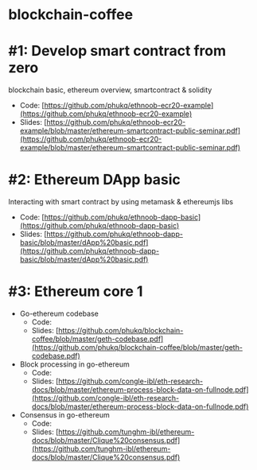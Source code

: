 # blockchain-coffee

# #1: Develop smart contract from zero
blockchain basic, ethereum overview, smartcontract & solidity
* Code: [https://github.com/phukq/ethnoob-ecr20-example](https://github.com/phukq/ethnoob-ecr20-example)
* Slides: [https://github.com/phukq/ethnoob-ecr20-example/blob/master/ethereum-smartcontract-public-seminar.pdf](https://github.com/phukq/ethnoob-ecr20-example/blob/master/ethereum-smartcontract-public-seminar.pdf)

# #2: Ethereum DApp basic
Interacting with smart contract by using metamask & ethereumjs libs

* Code: [https://github.com/phukq/ethnoob-dapp-basic](https://github.com/phukq/ethnoob-dapp-basic)
* Slides: [https://github.com/phukq/ethnoob-dapp-basic/blob/master/dApp%20basic.pdf](https://github.com/phukq/ethnoob-dapp-basic/blob/master/dApp%20basic.pdf)

# #3: Ethereum core 1
* Go-ethereum codebase
    * Code:
    * Slides: [https://github.com/phukq/blockchain-coffee/blob/master/geth-codebase.pdf](https://github.com/phukq/blockchain-coffee/blob/master/geth-codebase.pdf)
* Block processing in go-ethereum
    * Code:
    * Slides: [https://github.com/congle-ibl/eth-research-docs/blob/master/ethereum-process-block-data-on-fullnode.pdf](https://github.com/congle-ibl/eth-research-docs/blob/master/ethereum-process-block-data-on-fullnode.pdf)
* Consensus in go-ethereum
    * Code:
    * Slides: [https://github.com/tunghm-ibl/ethereum-docs/blob/master/Clique%20consensus.pdf](https://github.com/tunghm-ibl/ethereum-docs/blob/master/Clique%20consensus.pdf)
